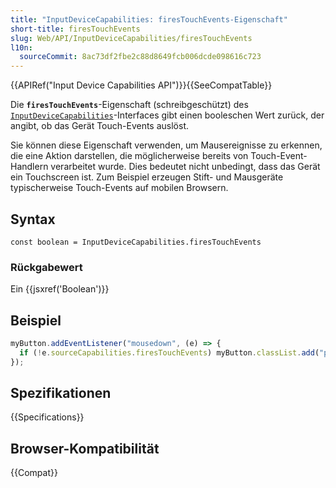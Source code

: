 ```yaml
---
title: "InputDeviceCapabilities: firesTouchEvents-Eigenschaft"
short-title: firesTouchEvents
slug: Web/API/InputDeviceCapabilities/firesTouchEvents
l10n:
  sourceCommit: 8ac73df2fbe2c88d8649fcb006dcde098616c723
---
```


{{APIRef("Input Device Capabilities API")}}{{SeeCompatTable}}

Die **`firesTouchEvents`**-Eigenschaft (schreibgeschützt) des [`InputDeviceCapabilities`](/de/docs/Web/API/InputDeviceCapabilities)-Interfaces gibt einen booleschen Wert zurück, der angibt, ob das Gerät Touch-Events auslöst.

Sie können diese Eigenschaft verwenden, um Mausereignisse zu erkennen, die eine Aktion darstellen, die möglicherweise bereits von Touch-Event-Handlern verarbeitet wurde. Dies bedeutet nicht unbedingt, dass das Gerät ein Touchscreen ist. Zum Beispiel erzeugen Stift- und Mausgeräte typischerweise Touch-Events auf mobilen Browsern.

## Syntax

```js-nolint
const boolean = InputDeviceCapabilities.firesTouchEvents
```

### Rückgabewert

Ein {{jsxref('Boolean')}}

## Beispiel

```js
myButton.addEventListener("mousedown", (e) => {
  if (!e.sourceCapabilities.firesTouchEvents) myButton.classList.add("pressed");
});
```

## Spezifikationen

{{Specifications}}

## Browser-Kompatibilität

{{Compat}}
